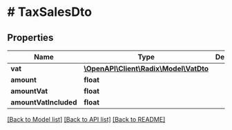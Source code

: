 # # TaxSalesDto

## Properties

Name | Type | Description | Notes
------------ | ------------- | ------------- | -------------
**vat** | [**\OpenAPI\Client\Radix\Model\VatDto**](VatDto.md) |  | [optional]
**amount** | **float** |  | [optional]
**amountVat** | **float** |  | [optional]
**amountVatIncluded** | **float** |  | [optional]

[[Back to Model list]](../../README.md#models) [[Back to API list]](../../README.md#endpoints) [[Back to README]](../../README.md)

